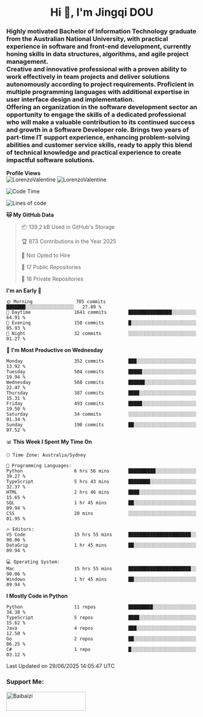 <h1 align="center">Hi 👋, I'm Jingqi DOU</h1>
<h3 align="left">
Highly motivated Bachelor of Information Technology graduate from the Australian National University, with practical experience in software and front-end development, currently honing skills in data structures, algorithms, and agile project management. <br>
Creative and innovative professional with a proven ability to work effectively in team projects and deliver solutions autonomously according to project requirements. Proficient in multiple programming languages with additional expertise in user interface design and implementation. <br>
Offering an organization in the software development sector an opportunity to engage the skills of a dedicated professional who will make a valuable contribution to its continued success and growth in a Software Developer role. Brings two years of part-time IT support experience, enhancing problem-solving abilities and customer service skills, ready to apply this blend of technical knowledge and practical experience to create impactful software solutions. 
</h3>

**Profile Views**<br>
<img src="https://count.getloli.com/@LorenzoValentine?name=LorenzoValentine&theme=asoul&padding=7&offset=0&align=center&scale=2&pixelated=1&darkmode=auto&prefix=020315" alt="LorenzoValentine" theme="rule34" />
<img src="https://count.getloli.com/@LorenzoValentine?name=LorenzoValentine&theme=food&padding=7&offset=0&align=center&scale=2&pixelated=1&darkmode=auto&prefix=020315" alt="LorenzoValentine" theme="rule34" />
 

<!--START_SECTION:waka-->
![Code Time](http://img.shields.io/badge/Code%20Time-2%2C086%20hrs%2021%20mins-blue)

![Lines of code](https://img.shields.io/badge/From%20Hello%20World%20I%27ve%20Written-468.1%20thousand%20lines%20of%20code-blue)

**🐱 My GitHub Data** 

> 📦 139.2 kB Used in GitHub's Storage 
 > 
> 🏆 873 Contributions in the Year 2025
 > 
> 🚫 Not Opted to Hire
 > 
> 📜 17 Public Repositories 
 > 
> 🔑 18 Private Repositories 
 > 
**I'm an Early 🐤** 

```text
🌞 Morning                705 commits         ███████░░░░░░░░░░░░░░░░░░   27.89 % 
🌆 Daytime                1641 commits        ████████████████░░░░░░░░░   64.91 % 
🌃 Evening                150 commits         █░░░░░░░░░░░░░░░░░░░░░░░░   05.93 % 
🌙 Night                  32 commits          ░░░░░░░░░░░░░░░░░░░░░░░░░   01.27 % 
```
📅 **I'm Most Productive on Wednesday** 

```text
Monday                   352 commits         ███░░░░░░░░░░░░░░░░░░░░░░   13.92 % 
Tuesday                  504 commits         █████░░░░░░░░░░░░░░░░░░░░   19.94 % 
Wednesday                568 commits         ██████░░░░░░░░░░░░░░░░░░░   22.47 % 
Thursday                 387 commits         ████░░░░░░░░░░░░░░░░░░░░░   15.31 % 
Friday                   493 commits         █████░░░░░░░░░░░░░░░░░░░░   19.50 % 
Saturday                 34 commits          ░░░░░░░░░░░░░░░░░░░░░░░░░   01.34 % 
Sunday                   190 commits         ██░░░░░░░░░░░░░░░░░░░░░░░   07.52 % 
```


📊 **This Week I Spent My Time On** 

```text
🕑︎ Time Zone: Australia/Sydney

💬 Programming Languages: 
Python                   6 hrs 56 mins       ██████████░░░░░░░░░░░░░░░   39.27 % 
TypeScript               5 hrs 43 mins       ████████░░░░░░░░░░░░░░░░░   32.37 % 
HTML                     2 hrs 46 mins       ████░░░░░░░░░░░░░░░░░░░░░   15.65 % 
SQL                      1 hr 45 mins        ██░░░░░░░░░░░░░░░░░░░░░░░   09.94 % 
CSS                      20 mins             ░░░░░░░░░░░░░░░░░░░░░░░░░   01.95 % 

🔥 Editors: 
VS Code                  15 hrs 55 mins      ███████████████████████░░   90.06 % 
DataGrip                 1 hr 45 mins        ██░░░░░░░░░░░░░░░░░░░░░░░   09.94 % 

💻 Operating System: 
Mac                      15 hrs 55 mins      ███████████████████████░░   90.06 % 
Windows                  1 hr 45 mins        ██░░░░░░░░░░░░░░░░░░░░░░░   09.94 % 
```

**I Mostly Code in Python** 

```text
Python                   11 repos            █████████░░░░░░░░░░░░░░░░   34.38 % 
TypeScript               5 repos             ████░░░░░░░░░░░░░░░░░░░░░   15.62 % 
Java                     4 repos             ███░░░░░░░░░░░░░░░░░░░░░░   12.50 % 
Go                       2 repos             ██░░░░░░░░░░░░░░░░░░░░░░░   06.25 % 
C#                       1 repo              █░░░░░░░░░░░░░░░░░░░░░░░░   03.12 % 
```




 Last Updated on 29/06/2025 14:05:47 UTC
<!--END_SECTION:waka-->

<!-- [![willianrod's wakatime stats](https://github-readme-stats.vercel.app/api/wakatime?username=lorenzoval2050)](https://github.com/anuraghazra/github-readme-stats) -->


<h3 align="left">Support Me:</h3>
<p><a href="https://www.buymeacoffee.com/Baibaizi"> <img align="left" src="https://cdn.buymeacoffee.com/buttons/v2/default-yellow.png" height="50" width="210" alt="Baibaizi" /></a></p><br><br>
